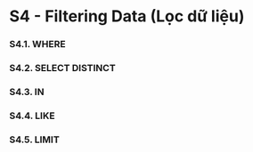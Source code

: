 # S4 - Filtering Data (Lọc dữ liệu)

### S4.1. WHERE

### S4.2. SELECT DISTINCT

### S4.3. IN

### S4.4. LIKE

### S4.5. LIMIT